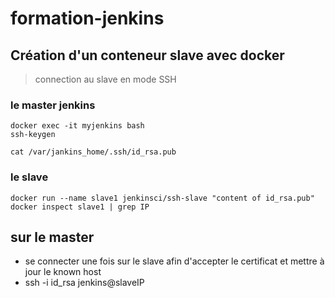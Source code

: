 # formation-jenkins


## Création d'un conteneur slave avec docker
> connection au slave en mode SSH

### le master jenkins 
```
docker exec -it myjenkins bash
ssh-keygen

cat /var/jankins_home/.ssh/id_rsa.pub
```

### le slave
```
docker run --name slave1 jenkinsci/ssh-slave "content of id_rsa.pub"
docker inspect slave1 | grep IP
```

## sur le master
 - se connecter une fois sur le slave afin d'accepter le certificat et mettre à jour le known host
 - ssh -i id_rsa jenkins@slaveIP
 
